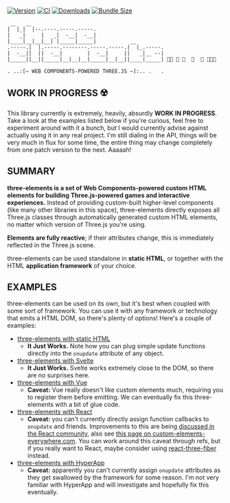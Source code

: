 [![Version](https://img.shields.io/npm/v/three-elements)](https://www.npmjs.com/package/three-elements)
[![CI](https://github.com/hmans/three-elements/workflows/CI/badge.svg)](https://github.com/hmans/three-elements/actions?query=workflow%3ACI)
[![Downloads](https://img.shields.io/npm/dt/three-elements.svg)](https://www.npmjs.com/package/three-elements)
[![Bundle Size](https://img.shields.io/bundlephobia/min/three-elements?label=bundle%20size)](https://bundlephobia.com/result?p=three-elements)

```
 __   __
|  |_|  |--.----.-----.-----.
|   _|     |   _|  -__|  -__|
|____|__|__|__| |_____|_____|           __
.-----.|  |.-----.--------.-----.-----.|  |_.-----.
|  -__||  ||  -__|        |  -__|     ||   _|__ --|
|_____||__||_____|__|__|__|_____|__|__||____|_____| 🌳🌲 🏡 🌲  🐄  🌲 🌲🌳🌳

. ..:[~ WEB COMPONENTS-POWERED THREE.JS ~]:.. .   .
```

## WORK IN PROGRESS ☢️

This library currently is extremely, heavily, absurdly **WORK IN PROGRESS**. Take a look at the examples listed below if you're curious, feel free to experiment around with it a bunch, but I would currently advise against actually using it in any real project. I'm still dialing in the API, things will be very much in flux for some time, the entire thing may change completely from one patch version to the next. Aaaaah!

## SUMMARY

**three-elements is a set of Web Components-powered custom HTML elements for building Three.js-powered games and interactive experiences.** Instead of providing custom-built higher-level components (like many other libraries in this space), three-elements directly exposes all Three.js classes through automatically generated custom HTML elements, no matter which version of Three.js you're using.

**Elements are fully reactive**; if their attributes change, this is immediately reflected in the Three.js scene.

three-elements can be used standalone in **static HTML**, or together with the HTML **application framework** of your choice.

## EXAMPLES

three-elements can be used on its own, but it's best when coupled with some sort of framework. You can use it with any framework or technology that emits a HTML DOM, so there's plenty of options! Here's a couple of examples:

- [three-elements with static HTML](https://codesandbox.io/s/three-elements-static-7orc4)
  - **It Just Works.** Note how you can plug simple update functions directly into the `onupdate` attribute of any object.
- [three-elements with Svelte](https://codesandbox.io/s/three-elements-svelte-dx1gv?file=/App.svelte)
  - **It Just Works.** Svelte works extremely close to the DOM, so there are no surprises here.
- [three-elements with Vue](https://codesandbox.io/s/three-elements-vue-1swry?file=/src/App.vue)
  - **Caveat:** Vue really doesn't like custom elements much, requiring you to register them before emitting. We can eventually fix this three-elements with a bit of glue code.
- [three-elements with React](https://codesandbox.io/s/three-elements-react-9nqh4?file=/src/App.js)
  - **Caveat:** you can't currently directly assign function callbacks to `onupdate` and friends. Improvements to this are being [discussed in the React community](https://github.com/facebook/react/issues/11347), also see [this page on custom-elements-everywhere.com](https://custom-elements-everywhere.com/libraries/react/results/results.html). You can work around this caveat through refs, but if you really want to React, maybe consider using [react-three-fiber] instead.
- [three-elements with HyperApp](https://codesandbox.io/s/three-elements-hyperapp-rxhei?file=/index.html)
  - **Caveat:** apparently you can't currently assign `onupdate` attributes as they get swallowed by the framework for some reason. I'm not very familiar with HyperApp and will investigate and hopefully fix this eventually.

[react-three-fiber]: https://github.com/pmndrs/react-three-fiber
